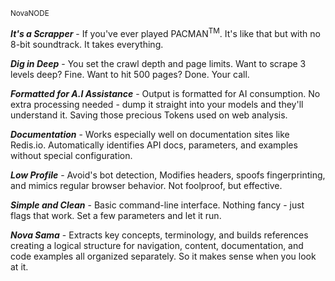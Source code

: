 <sub>NovaNODE</sub>

***It's a Scrapper*** -
 If you've ever played PACMAN<sup>TM</sup>. It's like that but with no 8-bit soundtrack. It takes    everything.

***Dig in Deep*** -
You set the crawl depth and page limits. Want to scrape 3 levels deep? Fine. Want to hit 500 pages? Done. Your call.

***Formatted for A.I Assistance*** -
Output is formatted for AI consumption. No extra processing needed - dump it straight into your models and they'll understand it. Saving those precious Tokens used on web analysis.

***Documentation*** -
Works especially well on documentation sites like Redis.io. Automatically identifies API docs, parameters, and examples without special configuration.

***Low Profile*** -
Avoid's bot detection, Modifies headers, spoofs fingerprinting, and mimics regular browser behavior. Not foolproof, but effective.

***Simple and Clean*** -
Basic command-line interface. Nothing fancy - just flags that work. Set a few parameters and let it run.

***Nova Sama*** -
Extracts key concepts, terminology, and builds references creating a logical structure for navigation, content, documentation, and code examples all organized separately. So it makes sense when you look at it.

